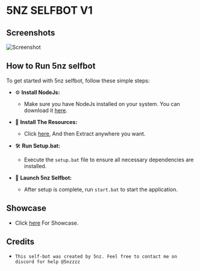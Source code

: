 # 5NZ SELFBOT V1

## Screenshots

![Screenshot](https://cdn.discordapp.com/attachments/1040122185114714192/1239160204881563689/image.png?ex=6641e95f&is=664097df&hm=42a83b4f5825e0583ad55b4127b0367b5cdeb353d0ad707daacd001c167087f7&)

## How to Run 5nz selfbot

To get started with 5nz selfbot, follow these simple steps:

- ⚙️ **Install NodeJs:**
   - Make sure you have NodeJs installed on your system. You can download it [here](https://nodejs.org/en).

- 📂 **Install The Resources:**
   - Click [here](https://github.com/5nz/5nz-self-bot/archive/refs/heads/main.zip), And then Extract anywhere you want.

- 🛠️ **Run Setup.bat:**
   - Execute the `setup.bat` file to ensure all necessary dependencies are installed.

- 🚀 **Launch 5nz Selfbot:**
   - After setup is complete, run `start.bat` to start the application.

 ## Showcase
- Click [here](https://streamable.com/0554zx) For Showcase.

## Credits

- `This self-bot was created by 5nz. Feel free to contact me on discord for help @5nzzzz`
